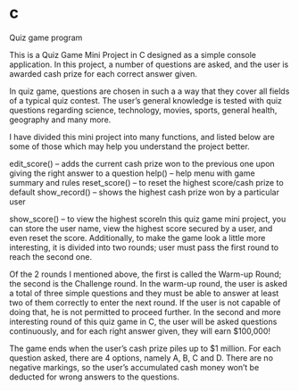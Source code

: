 # c
Quiz game program

This is a Quiz Game Mini Project in C designed as a simple console application.
In this project, a number of questions are asked, and the user is awarded cash prize for each correct answer given. 

In quiz game, questions are chosen in such a a way that they cover all fields of a typical quiz contest. The user’s general knowledge is tested with quiz questions regarding science, technology, movies, sports, general health, geography and many more.

I have divided this mini project into many functions, and listed below are some of those which may help you understand the project better.

edit_score() – adds the current cash prize won to the previous one upon giving the right answer to a question
help() – help menu with game summary and rules
reset_score() – to reset the highest score/cash prize to default
show_record() – shows the highest cash prize won by a particular user

show_score() – to view the highest scoreIn this quiz game mini project, you can store the user name, view the highest score secured by a user, and even reset the score. 
Additionally, to make the game look a little more interesting, it is divided into two rounds; user must pass the first round to reach the second one.

Of the 2 rounds I mentioned above, the first is called the Warm-up Round; the second is the Challenge round. In the warm-up round, the user is asked a total of three simple questions and they must be able to answer at least two of them correctly to enter the next round.
If the user is not capable of doing that, he is not permitted to proceed further.
In the second and more interesting round of this quiz game in C, the user will be asked questions continuously, and for each right answer given, they will earn $100,000!

The game ends when the user’s cash prize piles up to $1 million. For each question asked, there are 4 options, namely A, B, C and D. There are no negative markings,
so the user’s accumulated cash money won’t be deducted for wrong answers to the questions.
